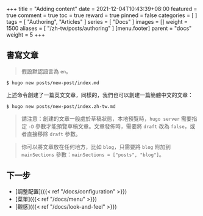 +++
title = "Adding content"
date = 2021-12-04T10:43:39+08:00
featured = true
comment = true
toc = true
reward = true
pinned = false
categories = [
]
tags = [
  "Authoring",
  "Articles"
]
series = [
  "Docs"
]
images = []
weight = 1500
aliases = [
  "/zh-tw/posts/authoring"
]
[menu.footer]
  parent = "docs"
  weight = 5
+++

## 書寫文章

> 假設默認語言為 `en`。

```shell
$ hugo new posts/new-post/index.md
```

上述命令創建了一篇英文文章，同樣的，我們也可以創建一篇簡體中文的文章：

```shell
$ hugo new posts/new-post/index.zh-tw.md
```

> 請注意：創建的文章一般處於草稿狀態，本地預覽時，`hugo server` 需要指定 `-D` 參數才能預覽草稿文章。文章發佈時，需要將 `draft` 改為 `false`，或者直接移除 `draft` 參數。

> 你可以將文章放在任何地方，比如 `blog`，只需要將 `blog` 附加到 `mainSections` 參數：`mainSections = ["posts", "blog"]`。

## 下一步

- [調整配置]({{< ref "/docs/configuration" >}})
- [菜單]({{< ref "/docs/menu" >}})
- [觀感]({{< ref "/docs/look-and-feel" >}})